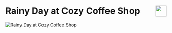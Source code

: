 # <img style="float: right"  width="35" src="https://github.com/joanafonsogomes/AmbienceSongs/blob/main/Images/pumpkin.png"> Rainy Day at Cozy Coffee Shop

[![Rainy Day at Cozy Coffee Shop](https://img.youtube.com/vi/eOcEAUf_R2k/0.jpg)](https://youtu.be/eOcEAUf_R2k)

